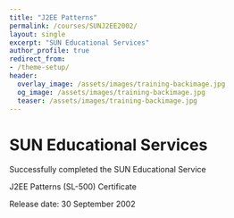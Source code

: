 ```yaml
---
title: "J2EE Patterns"
permalink: /courses/SUNJ2EE2002/
layout: single
excerpt: "SUN Educational Services"
author_profile: true
redirect_from:
- /theme-setup/
header:
  overlay_image: /assets/images/training-backimage.jpg
  og_image: /assets/images/training-backimage.jpg
  teaser: /assets/images/training-backimage.jpg
---
```

# SUN Educational Services

Successfully completed the SUN Educational Service

J2EE Patterns (SL-500) Certificate

Release date:  30 September 2002



